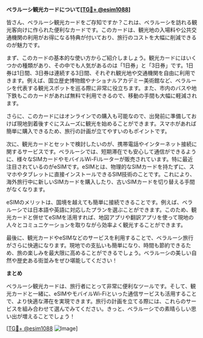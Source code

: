 **ベラルーシ観光カードについて[[TG💪+ @esim1088](https://t.me/s/esim1088)]**

皆さん、ベラルーシ観光カードをご存知ですか？これは、ベラルーシを訪れる観光客向けに作られた便利なカードです。このカードは、観光地の入場料や公共交通機関の利用がお得になる特典が付いており、旅行のコストを大幅に削減できるのが魅力です。

まず、このカードの基本的な使い方からご紹介しましょう。観光カードにはいくつかの種類があり、その中でも人気があるのは「1日券」と「3日券」です。1日券は1日間、3日券は連続する3日間、それぞれ観光地や交通機関を自由に利用できます。例えば、国立歴史博物館やナショナルアカデミー美術館など、ベラルーシを代表する観光スポットを巡る際に非常に役立ちます。また、市内のバスや地下鉄もこのカードがあれば無料で利用できるので、移動の手間も大幅に軽減されます。

さらに、このカードにはオンラインでの購入も可能なので、出発前に準備しておけば現地到着後すぐにスムーズに観光を始めることができます。スマホがあれば簡単に購入できるため、旅行の計画が立てやすいのもポイントです。

次に、観光カードとセットで検討したいのが、携帯電話やインターネット接続に関するサービスです。ベラルーシでは、短期滞在でも安心して通信ができるように、様々なSIMカードやモバイルWi-Fiルーターが販売されています。特に最近注目されているのがeSIMです。eSIMとは、物理的なSIMカードを持たずに、スマホやタブレットに直接インストールできるSIM技術のことです。これにより、海外旅行中に新しいSIMカードを購入したり、古いSIMカードを切り替える手間がなくなります。

eSIMのメリットは、国境を越えても簡単に接続できることです。例えば、ベラルーシでは日本語や英語に対応したプランを選ぶことができます。このため、観光カードと併せてeSIMを活用すれば、地図アプリや翻訳アプリを使って現地の人々とコミュニケーションを取りながら効率よく観光することができます。

最後に、観光カードやeSIMなどのサービスを利用することで、ベラルーシ旅行がさらに快適になります。現地での支払いも簡単になり、時間も節約できるため、旅の楽しみを最大限に高めることができるでしょう。ベラルーシの美しい自然や歴史ある街並みをぜひ堪能してください！

**まとめ**

ベラルーシ観光カードは、旅行者にとって非常に便利なツールです。そして、観光カードと一緒に、eSIMやモバイルWi-Fiといった通信サービスも活用することで、より快適な滞在を実現できます。旅行の計画を立てる際には、これらのサービスを組み合わせて選んでみてください。きっと、ベラルーシでの素晴らしい思い出が増えることでしょう！

[[TG💪+ @esim1088](https://t.me/s/esim1088) ![Image](https://i.postimg.cc/Y0z9fWf4/image.png)]